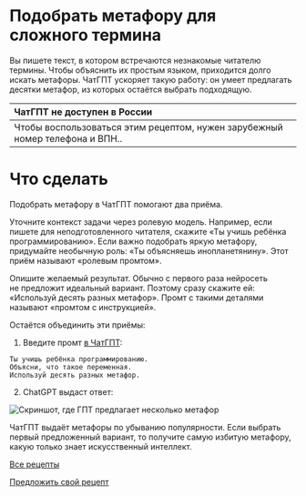# Подобрать метафору для сложного термина
Вы&nbsp;пишете текст, в&nbsp;котором встречаются незнакомые читателю термины. Чтобы объяснить их&nbsp;простым языком, приходится долго искать метафоры. ЧатГПТ ускоряет такую работу: он&nbsp;умеет предлагать десятки метафор, из&nbsp;которых остаётся выбрать подходящую.

| ЧатГПТ не&nbsp;доступен в&nbsp;России |
| :--- |
| Чтобы воспользоваться этим рецептом, нужен зарубежный номер телефона и&nbsp;ВПН.. |

# Что сделать
Подобрать метафору в&nbsp;ЧатГПТ помогают два приёма.

Уточните контекст задачи через ролевую модель. Например, если пишете для неподготовленного читателя, скажите &laquo;Ты учишь ребёнка программированию&raquo;. Если важно подобрать яркую метафору, придумайте необычную роль: &laquo;Ты&nbsp;объясняешь инопланетянину&raquo;. Этот приём называют «ролевым промтом».
 
Опишите желаемый результат. Обычно с&nbsp;первого раза нейросеть не&nbsp;предложит идеальный вариант.  Поэтому сразу скажите ей: «Используй десять разных метафор». Промт с такими деталями называют «промтом с инструкцией».

Остаётся объединить эти приёмы:

1. Введите промт [в ЧатГПТ](https://chat.openai.com/):
```
Ты учишь ребёнка программированию.
Объясни, что такое переменная.
Используй десять разных метафор.
```

2. ChatGPT выдаст ответ:

![Скриншот, где ГПТ предлагает несколько метафор](https://github.com/grdv/openprompting/raw/main/images/рецепт%20&mdash;%20придумать%20метафору.webp)

ЧатГПТ выдаёт метафоры по&nbsp;убыванию популярности. Если выбрать первый предложенный вариант, то&nbsp;получите самую избитую метафору, какую только знает искусственный интеллект.

[Все рецепты](https://github.com/Open-Prompting/Open-Prompting/blob/main/README.md#user-content-рецепты)

[Предложить свой рецепт](#)
